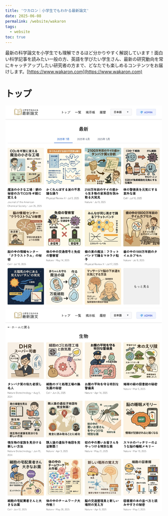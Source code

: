 ```yaml
---
title: 'ワカロン｜小学生でもわかる最新論文'
date: 2025-06-08
permalink: /website/wakaron
tags:
  - website
toc: true
---
```


最新の科学論文を小学生でも理解できるほど分かりやすく解説しています！面白い科学記事を読みたい一般の方、英語を学びたい学生さん、最新の研究動向を常にキャッチアップしたい研究者の方まで、どなたでも楽しめるコンテンツをお届けします。[https://www.wakaron.com](https://www.wakaron.com)

# トップ

<img src="https://github.com/hikarimusic/hikarimusic.github.io/raw/main/images/wakaron/home1.jpg" width=500>
<img src="https://github.com/hikarimusic/hikarimusic.github.io/raw/main/images/wakaron/home2.jpg" width=500>
